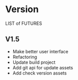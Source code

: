 # Version

LIST of FUTURES

## V1.5
* Make better user interface
* Refactoring
* Update build project
* Add git api for update assets
* Add check version assets
